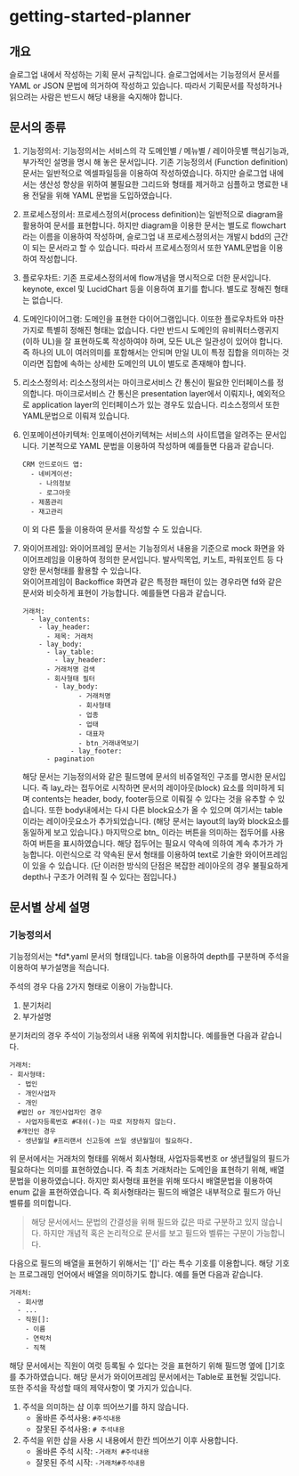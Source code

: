 # getting-started-planner

## 개요
슬로그업 내에서 작성하는 기획 문서 규칙입니다. 슬로그업에서는 기능정의서 문서를 YAML or JSON 문법에 의거하여 작성하고 있습니다. 따라서 기획문서를 작성하거나 읽으려는 사람은 반드시 해당 내용을 숙지해야 합니다.

## 문서의 종류
1. 기능정의서: 기능정의서는 서비스의 각 도메인별 / 메뉴별 / 레이아웃별 핵심기능과, 부가적인 설명을 명시 해 놓은 문서입니다. 기존 기능정의서 (Function definition) 문서는 일반적으로 엑셀파일등을 이용하여 작성하였습니다. 하지만 슬로그업 내에서는 생산성 향상을 위하여 불필요한 그리드와 형태를 제거하고 심플하고 명료한 내용 전달을 위해 YAML 문법을 도입하였습니다.

2. 프로세스정의서: 프로세스정의서(process definition)는 일반적으로 diagram을 활용하여 문서를 표현합니다. 하지만 diagram을 이용한 문서는 별도로 flowchart라는 이름을 이용하여 작성하며, 슬로그업 내 프로세스정의서는 개발시 bdd의 근간이 되는 문서라고 할 수 있습니다. 따라서 프로세스정의서 또한 YAML문법을 이용하여 작성합니다.

3. 플로우차트: 기존 프로세스정의서에 flow개념을 명시적으로 더한 문서입니다. keynote, excel 및 LucidChart 등을 이용하여 표기를 합니다. 별도로 정해진 형태는 없습니다.

4. 도메인다이어그램: 도메인을 표현한 다이어그램입니다. 이또한 플로우차트와 마찬가지로 특별히 정해진 형태는 없습니다. 다만 반드시 도메인의 유비쿼터스랭귀지 (이하 UL)을 잘 표현하도록 작성하여야 하며, 모든 UL은 일관성이 있어야 합니다. 즉 하나의 UL이 여러의미를 포함해서는 안되며 만일 UL이 특정 집합을 의미하는 것이라면 집합에 속하는 상세한 도메인의 UL이 별도로 존재해야 합니다.

5. 리소스정의서: 리소스정의서는 마이크로서비스 간 통신이 필요한 인터페이스를 정의합니다. 마이크로서비스 간 통신은 presentation layer에서 이뤄지나, 예외적으로 application layer의 인터페이스가 있는 경우도 있습니다. 리소스정의서 또한 YAML문법으로 이뤄져 있습니다.

6. 인포메이션아키텍쳐: 인포메이션아키텍쳐는 서비스의 사이트맵을 알려주는 문서입니다. 기본적으로 YAML 문법을 이용하여 작성하며 예를들면 다음과 같습니다.
	```
	CRM 안드로이드 앱:
	  - 네비게이션:
	    - 나의정보
	    - 로그아웃
	  - 제품관리
	  - 재고관리
	``` 
	이 외 다른 툴을 이용하여 문서를 작성할 수 도 있습니다.
	
7. 와이어프레임: 와이어프레임 문서는 기능정의서 내용을 기준으로 mock 화면을 와이어프레임을 이용하여 정의한 문서입니다. 발사믹목업, 키노트, 파워포인트 등 다양한 문서형태를 활용할 수 있습니다.  
와이어프레임이 Backoffice 화면과 같은 특정한 패턴이 있는 경우라면 fd와 같은 문서와 비슷하게 표현이 가능합니다. 예를들면 다음과 같습니다.
	```
	거래처:
	  - lay_contents:
	    - lay_header:
	      - 제목: 거래처
	    - lay_body:
	      - lay_table:
	        - lay_header:
		  - 거래처명 검색
		  - 회사형태 필터
	        - lay_body:
                  - 거래처명
                  - 회사형태
                  - 업종
                  - 업태
                  - 대표자
                  - btn_거래내역보기
                - lay_footer:
		  - pagination
	```
	해당 문서는 기능정의서와 같은 필드명에 문서의 비쥬얼적인 구조를 명시한 문서입니다. 즉 lay_라는 접두어로 시작하면 문서의 레이아웃(block) 요소를 의미하게 되며 contents는 header, body, footer등으로 이뤄질 수 있다는 것을 유추할 수 있습니다. 또한 body내에서는 다시 다른 block요소가 올 수 있으며 여기서는 table이라는 레이아웃요소가 추가되었습니다. (해당 문서는 layout의 lay와 block요소를 동일하게 보고 있습니다.)
	마지막으로 btn_ 이라는 버튼을 의미하는 접두어를 사용하여 버튼을 표시하였습니다. 해당 접두어는 필요시 약속에 의하여 계속 추가가 가능합니다.
	이런식으로 각 약속된 문서 형태를 이용하여 text로 기술한 와이어프레임이 있을 수 있습니다.  (단 이러한 방식의 단점은 복잡한 레이아웃의 경우 불필요하게 depth나 구조가 어려워 질 수 있다는 점입니다.)
	
## 문서별 상세 설명
### 기능정의서
기능정의서는 \*fd\*.yaml 문서의 형태입니다. tab을 이용하여 depth를 구분하며 주석을 이용하여 부가설명을 적습니다.

주석의 경우 다음 2가지 형태로 이용이 가능합니다.
1. 분기처리
2. 부가설명

분기처리의 경우 주석이 기능정의서 내용 위쪽에 위치합니다. 예를들면 다음과 같습니다.
```
거래처:
- 회사형태:
  - 법인
  - 개인사업자
  - 개인
  #법인 or 개인사업자인 경우
  - 사업자등록번호 #대쉬(-)는 따로 저장하지 않는다.
  #개인인 경우
  - 생년월일 #프리랜서 신고등에 쓰일 생년월일이 필요하다.
```
 위 문서에서는 거래처의 형태를 위해서 회사형태, 사업자등록번호 or 생년월일의 필드가 필요하다는 의미를 표현하였습니다. 즉 최초 거래처라는 도메인을 표현하기 위해, 배열 문법을 이용하였습니다. 하지만 회사형태 표현을 위해 또다시 배열문법을 이용하여 enum 값을 표현하였습니다. 즉 회사형태라는 필드의 배열은 내부적으로 필드가 아닌 벨류를 의미합니다. 

> 해당 문서에서느 문법의 간결성을 위해 필드와 값은 따로 구분하고 있지 않습니다. 하지만 개념적 혹은 논리적으로 문서를 보고 필드와 벨류는 구분이 가능합니다.

다음으로 필드의 배열을 표현하기 위해서는 '[]' 라는 특수 기호를 이용합니다. 해당 기호는 프로그래밍 언어에서 배열을 의미하기도 합니다.
예를 들면 다음과 같습니다.
```
거래처:
  - 회사명
  - ...
  - 직원[]:
    - 이름
    - 연락처
    - 직책
```
해당 문서에서는 직원이 여럿 등록될 수 있다는 것을 표현하기 위해 필드명 옆에 []기호를 추가하였습니다. 해당 문서가 와이어프레임 문서에서는 Table로 표현될 것입니다.
또한 주석을 작성할 때의 제약사항이 몇 가지가 있습니다.
1. 주석을 의미하는 샵 이후 띄어쓰기를 하지 않습니다.
	- 올바른 주석사용: `#주석내용`
	- 잘못된 주석사용: `# 주석내용`
2. 주석을 위한 샵을 사용 시 내용에서 한칸 띄어쓰기 이후 사용합니다.
	- 올바른 주석 시작: `-거래처 #주석내용`
	- 잘못된 주석 시작: `-거래처#주석내용`
